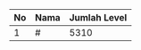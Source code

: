 | No | Nama            | Jumlah Level |
|----|-----------------|--------------|
| 1  | #    |    5310        |
